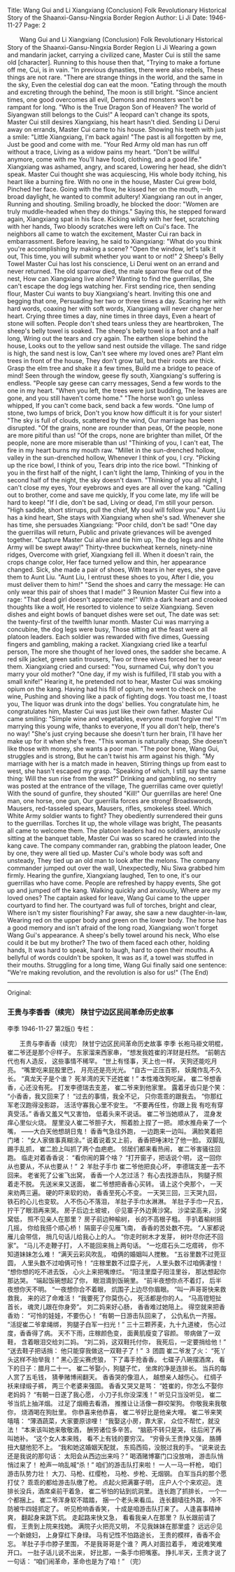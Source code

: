 Title: Wang Gui and Li Xiangxiang (Conclusion) Folk Revolutionary Historical Story of the Shaanxi-Gansu-Ningxia Border Region
Author: Li Ji
Date: 1946-11-27
Page: 2

　　Wang Gui and Li Xiangxiang (Conclusion)
    Folk Revolutionary Historical Story of the Shaanxi-Gansu-Ningxia Border Region
    Li Ji
    Wearing a gown and mandarin jacket, carrying a civilized cane,
    Master Cui is still the same old [character].
    Running to this house then that,
    "Trying to make a fortune off me, Cui, is in vain.
    "In previous dynasties, there were also rebels,
    These things are not rare.
    "There are strange things in the world, and the same in the sky,
    Even the celestial dog can eat the moon.
    "Eating through the mouth and excreting through the behind,
    The moon is still bright.
    "Since ancient times, one good overcomes all evil,
    Demons and monsters won't be rampant for long.
    "Who is the True Dragon Son of Heaven?
    The world of Siyangwan still belongs to the Cuis!"
    A leopard can't change its spots,
    Master Cui still desires Xiangxiang, his heart hasn't died.
    Sending Li Derui away on errands,
    Master Cui came to his house.
    Showing his teeth with just a smile:
    "Little Xiangxiang, I'm back again!
    "The past is all forgotten by me,
    Just be good and come with me.
    "Your Red Army old man has run off without a trace,
    Living as a widow pains my heart.
    "Don't be willful anymore, come with me
    You'll have food, clothing, and a good life."
    Xiangxiang was ashamed, angry, and scared,
    Lowering her head, she didn't speak.
    Master Cui thought she was acquiescing,
    His whole body itching, his heart like a burning fire.
    With no one in the house, Master Cui grew bold,
    Pinched her face.
    Going with the flow, he kissed her on the mouth,
    —In broad daylight, he wanted to commit adultery!
    Xiangxiang ran out in anger,
    Running and shouting.
    Smiling broadly, he blocked the door:
    "Women are truly muddle-headed when they do things."
    Saying this, he stepped forward again,
    Xiangxiang spat in his face.
    Kicking wildly with her feet, scratching with her hands,
    Two bloody scratches were left on Cui's face.
    The neighbors all came to watch the excitement,
    Master Cui ran back in embarrassment.
    Before leaving, he said to Xiangxiang:
    "What do you think you're accomplishing by making a scene?
    "Open the window, let's talk it out,
    This time, you will submit whether you want to or not!"
    2  Sheep's Belly Towel
    Master Cui has lost his conscience,
    Li Derui went on an errand and never returned.
    The old sparrow died, the male sparrow flew out of the nest,
    How can Xiangxiang live alone?
    Wanting to find the guerrillas,
    She can't escape the dog legs watching her.
    First sending rice, then sending flour,
    Master Cui wants to buy Xiangxiang's heart.
    Inviting this one and begging that one,
    Persuading her two or three times a day.
    Scaring her with hard words, coaxing her with soft words,
    Xiangxiang will never change her heart.
    Crying three times a day, nine times in three days,
    Even a heart of stone will soften.
    People don't shed tears unless they are heartbroken,
    The sheep's belly towel is soaked.
    The sheep's belly towel is a foot and a half long,
    Wring out the tears and cry again.
    The earthen slope behind the house,
    Looks out to the yellow sand nest outside the village.
    The sand ridge is high, the sand nest is low,
    Can't see where my loved ones are?
    Plant elm trees in front of the house,
    They don't grow tall, but their roots are thick.
    Grasp the elm tree and shake it a few times,
    Build me a bridge to peace of mind!
    Seen through the window, geese fly south,
    Xiangxiang's suffering is endless.
    "People say geese can carry messages,
    Send a few words to the one in my heart.
    "When you left, the trees were just budding,
    The leaves are gone, and you still haven't come home."
    "The horse won't go unless whipped,
    If you can't come back, send back a few words.
    "One lump of stone, two lumps of brick,
    Don't you know how difficult it is for your sister!
    "The sky is full of clouds, scattered by the wind,
    Our marriage has been disrupted.
    "Of the grains, none are rounder than peas,
    Of the people, none are more pitiful than us!
    "Of the crops, none are brighter than millet,
    Of the people, none are more miserable than us!
    "Thinking of you, I can't eat,
    The fire in my heart burns my mouth raw.
    "Millet in the sun-drenched hollow, valley in the sun-drenched hollow,
    Whenever I think of you, I cry.
    "Picking up the rice bowl, I think of you,
    Tears drip into the rice bowl.
    "Thinking of you in the first half of the night, I can't light the lamp,
    Thinking of you in the second half of the night, the sky doesn't dawn.
    "Thinking of you all night, I can't close my eyes,
    Your eyebrows and eyes are all over the kang.
    "Calling out to brother, come and save me quickly,
    If you come late, my life will be hard to keep!
    "If I die, don't be sad,
    Living or dead, I'm still your person.
    "High saddle, short stirrups, pull the chief,
    My soul will follow you."
    Aunt Liu has a kind heart,
    She stays with Xiangxiang when she's sad.
    Whenever she has time, she persuades Xiangxiang:
    "Poor child, don't be sad!
    "One day the guerrillas will return,
    Public and private grievances will be avenged together.
    "Capture Master Cui alive and tie him up,
    The dog legs and White Army will be swept away!"
    Thirty-three buckwheat kernels, ninety-nine ridges,
    Overcome with grief, Xiangxiang fell ill.
    When it doesn't rain, the crops change color,
    Her face turned yellow and thin, her appearance changed.
    Sick, she made a pair of shoes,
    With tears in her eyes, she gave them to Aunt Liu.
    "Aunt Liu, I entrust these shoes to you,
    After I die, you must deliver them to him!"
    "Send the shoes and carry the message:
    He can only wear this pair of shoes that I made!"
    3  Reunion
    Master Cui flew into a rage:
    "That dead girl doesn't appreciate me!"
    With a dark heart and crooked thoughts like a wolf,
    He resorted to violence to seize Xiangxiang.
    Seven dishes and eight bowls of banquet dishes were set out,
    The date was set: the twenty-first of the twelfth lunar month.
    Master Cui was marrying a concubine, the dog legs were busy,
    Those sitting at the feast were all platoon leaders.
    Each soldier was rewarded with five dimes,
    Guessing fingers and gambling, making a racket.
    Xiangxiang cried like a tearful person,
    The more she thought of her loved ones, the sadder she became.
    A red silk jacket, green satin trousers,
    Two or three wives forced her to wear them.
    Xiangxiang cried and cursed:
    "You, surnamed Cui, why don't you marry your old mother?
    "One day, if my wish is fulfilled,
    I'll stab you with a small knife!"
    Hearing it, he pretended not to hear,
    Master Cui was smoking opium on the kang.
    Having had his fill of opium, he went to check on the wine,
    Pushing and shoving like a pack of fighting dogs.
    You toast me, I toast you,
    The liquor was drunk into the dogs' bellies.
    You congratulate him, he congratulates him,
    Master Cui was just like their own father.
    Master Cui came smiling:
    "Simple wine and vegetables, everyone must forgive me!
    "I'm marrying this young wife, thanks to everyone,
    If you all don't help, there's no way!
    "She's just crying because she doesn't turn her brain,
    I'll have her make up for it when she's free.
    "This woman is naturally cheap,
    She doesn't like those with money, she wants a poor man.
    "The poor bone, Wang Gui, struggles and is strong,
    But he can't twist his arm against his thigh.
    "My marriage with her is a match made in heaven,
    Stirring things up from east to west, she hasn't escaped my grasp.
    "Speaking of which, I still say the same thing:
    Will the sun rise from the west?"
    Drinking and gambling, no sentry was posted at the entrance of the village,
    The guerrillas came over quietly!
    With the sound of gunfire, they shouted "Kill!"
    Our guerrillas are here!
    One man, one horse, one gun,
    Our guerrilla forces are strong!
    Broadswords, Mausers, red-tasseled spears,
    Mausers, rifles, smokeless steel.
    Which White Army soldier wants to fight?
    They obediently surrendered their guns to the guerrillas.
    Torches lit up, the whole village was bright,
    The peasants all came to welcome them.
    The platoon leaders had no soldiers, anxiously sitting at the banquet table,
    Master Cui was so scared he crawled into the kang cave.
    The company commander ran, grabbing the platoon leader,
    One by one, they were all tied up.
    Master Cui's whole body was soft and unsteady,
    They tied up an old man to look after the melons.
    The company commander jumped out over the wall,
    Unexpectedly, Niu Siwa grabbed him firmly.
    Hearing the gunfire, Xiangxiang laughed,
    Ten to one, it's our guerrillas who have come.
    People are refreshed by happy events,
    She got up and jumped off the kang.
    Walking quickly and anxiously,
    Where are my loved ones?
    The captain asked for leave,
    Wang Gui came to the upper courtyard to find her.
    The courtyard was full of torches, bright and clear,
    Where isn't my sister flourishing?
    Far away, she saw a new daughter-in-law,
    Wearing red on the upper body and green on the lower body.
    The horse has a good memory and isn't afraid of the long road,
    Xiangxiang won't forget Wang Gui's appearance.
    A sheep's belly towel around his neck,
    Who else could it be but my brother?
    The two of them faced each other, holding hands,
    It was hard to speak, hard to laugh, hard to open their mouths.
    A bellyful of words couldn't be spoken,
    It was as if, a towel was stuffed in their mouths.
    Struggling for a long time, Wang Gui finally said one sentence:
    "We're making revolution, and the revolution is also for us!"
    (The End)



<hr /> 

Original: 


### 王贵与李香香（续完）  陕甘宁边区民间革命历史故事
李季
1946-11-27
第2版()
专栏：

　　王贵与李香香（续完）
    陕甘宁边区民间革命历史故事
    李季
    长袍马褂文明棍，
    崔二爷还是那个＠样子。
    东家溜来西家串，
    “想发我姓崔的洋财是枉然。
    “前朝古代也有人造反，
    这些事情不稀罕。
    “世上有怪事，天上也一样，
    天狗还能吃月亮。
    “嘴里吃来屁股里巴，
    月亮还是亮光光。
    “自古一正压百邪，
    妖魔作乱不久长。
    “真龙天子是个谁？
    死羊湾的天下还姓崔！”
    本性难改狗吃屎，
    崔二爷想香香，心还没有死。
    打发李德瑞去支差，
    崔二爷来到他家里。
    露着牙齿只是个笑：
    “小香香，我又回来了！
    “过去的事情，我全不记，
    只你乖乖的跟我去。
    “你那红军老汉跑得没影踪，
    活活守寡我心里不安生。
    “不要再任性，你跟上我
    有吃有穿真受活。”
    香香又羞又气又害怕，
    低着头来不说话。
    崔二爷当她顺从了，
    混身发痒心里似火烧。
    屋里没人崔二爷胆子大，
    照着脸上捏了一把。
    顺水推舟亲了一个嘴，
    ——大白天他想胡日鬼！
    香香气急往外跑，
    一边跑来一边叫。
    满脸笑着把门堵：
    “女人家做事真糊涂。”
    说着说着又上前，
    香香把唾沫吐了他一脸。
    双脚乱踢手乱抓，
    崔二脸上叫抓了两个血疤疤。
    邻居们都来看热闹，
    崔二爷害骚往回跑。
    临走对着香香说：
    “看你闹的算个啥？
    “打开窗子，把话说个明，
    这一回你从也要从，不从也要从！”
    ２  羊肚子手巾
    崔二爷他把良心坏，
    李德瑞支差一去不回来。
    老雀死了公雀飞出窝，
    香香一个人怎过活？
    有心去找游击队，
    狗腿子照着走不脱。
    先送米来又送面，
    崔二爷想把香香心买转。
    请上这个央那个，
    一天来劝两三遍。
    硬的吓来软的劝，
    香香至死心不变。
    一天哭三回，三天哭九回，
    铁石的心儿也变软。
    人不伤心不落泪，
    羊肚子手巾水淋淋。
    羊肚子手巾一尺五，
    拧干了眼泪再来哭。
    房子后边土坡坡，
    ＠见寨子外边黄沙窝。
    沙梁梁高来，沙窝窝低，
    照不见亲人在那里？
    房子前边种榆树，
    长的不高根子粗。
    手扒着榆树摇几摇，
    你给我搭个顺心桥！
    隔窗子＠见雁飞南，
    香香的苦处数不完。
    “人家都说雁儿会带信，
    捎几句话儿给我心上的人。
    “你走时树木才发芽，
    树叶尽你还不回家”。
    “马儿不走鞭子打，
    人不能回来捎上两句话。
    “一圪瘩石头二圪瘩砖，
    你不知道妹妹怎么难！
    “满天云彩风吹乱，
    咱俩的婚姻叫人搅散。
    “五谷里数不过莞豆圆，
    人里头数不过咱俩可怜！
    “庄稼里数不过糜子光，
    人里头数不过咱俩凄惶！
    “想你想的吃不进去饭，
    心火上来把嘴燎烂。
    “阳洼里糜子阳洼里谷，
    那达想起你那达哭。
    “端起饭碗想起了你，
    眼泪滴到饭碗里。
    “前半夜想你点不着灯，
    后半夜想你天不明。
    “一夜想你合不着眼，
    炕围子上边尽你眉眼。
    “叫一声哥哥快来救救我，
    来的迟了命难活！
    “我要死了你莫伤心，
    死活都是你的人。
    “马高镫短扯首长，
    魂灵儿跟在你身旁”。
    刘二妈来好心肠，
    香香难过她陪上。
    得空就来把香香劝：
    “可怜的娃娃，不要伤心！
    “有朝一日游击队回来了，
    公仇私仇一齐报。
    “活捉崔二爷拿绳绑，
    狗腿子白军一扫光！”
    三十三颗荞麦，九十九道棱，
    伤心过度，香香得了病。
    天不下雨，庄稼颜色变，
    面黄肌瘦变了容颜。
    带病做了一双鞋，
    含着眼泪交给刘二妈。
    “刘二妈，这双鞋托付你，
    我死后，一定要捎给他！”
    “送去鞋子把话捎：
    他只能穿我做这一双鞋子了！”
    ３  团圆
    崔二爷发了火：
    “死丫头这样不抬举我！”
    黑心歪尖赛虎狼，
    下了毒手抢香香。
    七碟子八碗摆酒席，
    看下的日子：腊月二十一。
    崔二爷娶小，狗腿子忙，
    坐席的净是连排长。
    当兵的每人赏了五毛钱，
    猜拳赌博闹翻天。
    香香哭的像泪人，
    越想亲人越伤心。
    红绸子袄来绿缎子裤，
    两三个老婆来强固。
    香香又哭又是骂：
    “姓崔的，你怎么不娶你老妈妈？
    “有朝一日遂了我心愿，
    小刀子扎你没深浅！”
    听见只当没听见，
    崔二爷当炕上抽洋烟。
    过足了烟瘾去看酒，
    推推让让活像一群咬架狗。
    你敬我来我敬你，
    烧酒喝在狗肚里。
    你恭喜来他恭喜，
    崔二爷好比是他亲大哩。
    崔二爷来笑嘻嘻：
    “薄酒蔬菜，大家要原谅哩！
    “我娶这小房，靠大家，
    众位不帮忙，就没法！
    “本来该叫她来敬敬酒，
    酬劳诸位多辛苦。
    “脑筋不转只是哭，
    往后闲了再叫她补。
    “这个女人本来贱，
    看不上有钱的要穷汉。
    “穷骨头王贵挣又强，
    胳膊扭大腿他犯不上。
    “我和她这婚姻天配就，
    东捣西捣，没脱过我的手。
    “说来说去还是我说的那句话：
    太阳会从西边出来吗？”
    喝酒赌博寨门口没放哨，
    游击队悄悄过来了！
    枪声一响乱喊“杀！”
    咱们的游击队打来啦！
    一人一马一杆枪，
    咱们游击队势力壮！
    大刀、马枪、红缨枪，
    马枪、步枪、无烟钢。
    白军当兵的那个愿打仗？
    乖乖的都给游击队缴了枪。
    点起火把满寨子明，
    庄户人个个来欢迎。
    连排长没兵，酒席桌前干着急，
    崔二爷怕的钻到炕洞里。
    连长跑了抓排长，
    一个一个都捆上。
    崔二爷浑身软不踏踏，
    捆一个老头来看瓜。
    连长翻墙往外跳，
    冷不防被牛四娃抓定了。
    听见枪响香香笑，
    十成是咱游击队打来了。
    人逢喜事精神爽，
    翻起身来跳下炕。
    走起路来快又急，
    看看我亲人在那里？
    队长跟前请了假，
    王贵到上院来找她。
    满院子火把亮又明，
    不见我妹妹在那里盛？
    远远＠见一个新媳妇，
    上身穿红下身绿。
    马有记性不怕路途长，
    王贵的模样，香香不会忘。
    羊肚子手巾脖子里围，
    不是我哥哥是个谁？
    两人对面拉着手，
    难说难笑难开口。
    一肚子话儿说不出来，
    好比那，一条手巾把嘴塞。
    挣扎半天，王贵才说了一句话：
    “咱们闹革命，革命也是为了咱！”
    （完）
